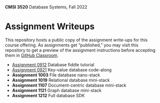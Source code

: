 **CMSI 3520** Database Systems, Fall 2022

# Assignment Writeups
This repository hosts a public copy of the assignment write-ups for this course offering. As assignments get “published,” you may visit this repository to get a preview of the assignment instructions before accepting them in [GitHub Classroom](https://classroom.github.com).

- [Assignment 0912](./fiddle-tutorial.md) Database fiddle tutorial
- [Assignment 0921](./key-value-db.md) Key-value database code-along
- **Assignment 1003** File database nano-stack
- **Assignment 1019** Relational database mini-stack
- **Assignment 1107** Document-centric database mini-stack
- **Assignment 1121** Graph database mini-stack
- **Assignment 1212** Full database SDK
